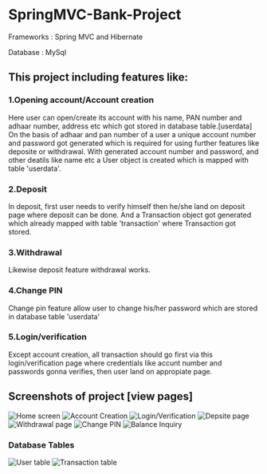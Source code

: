 # SpringMVC-Bank-Project

Frameworks : Spring MVC and  Hibernate
             
Database :   MySql

## This project including features like:

### 1.Opening account/Account creation
   Here user can open/create its account with his name, PAN number and adhaar number, address etc which got stored in database table.[userdata]
   On the basis of adhaar and pan number of a user a unique account number and password got generated which is required for using further features like deposite or withdrawal.
   With generated account number and password, and other deatils like name etc a User object is created which is mapped with table 'userdata'.

### 2.Deposit
  In deposit, first user needs to verify himself then he/she land on deposit page where deposit can be done. And a Transaction object got generated which already mapped with table 'transaction' where Transaction got stored.
  
### 3.Withdrawal
  Likewise deposit feature withdrawal works.
  
### 4.Change PIN
  Change pin feature allow user to change his/her password which are stored in database table 'userdata' 

### 5.Login/verification
  Except account creation, all transaction should go first via this login/verification page where credentials like accunt number and passwords gonna verifies, then user land on appropiate page. 
  
  ## Screenshots of project [view pages]
  ![Home screen](https://github.com/Shankytomar/SpringMVC-Bank-Project/tree/master/Screenshot/homepage.jpg)
  ![Account Creation](https://github.com/Shankytomar/SpringMVC-Bank-Project/tree/master/Screenshot/openaccount.jpg)
  ![Login/Verification](https://github.com/Shankytomar/SpringMVC-Bank-Project/tree/master/Screenshot/logIn.jpg)
  ![Depsite page](https://github.com/Shankytomar/SpringMVC-Bank-Project/tree/master/Screenshot/deposit.jpg)
  ![Withdrawal page](https://github.com/Shankytomar/SpringMVC-Bank-Project/tree/master/Screenshot/withdrawal.jpg)
  ![Change PIN](https://github.com/Shankytomar/SpringMVC-Bank-Project/tree/master/Screenshot/changepin.jpg)
  ![Balance Inquiry](https://github.com/Shankytomar/SpringMVC-Bank-Project/tree/master/Screenshot/balance.jpg)
  ### Database Tables
  ![User table](https://github.com/Shankytomar/SpringMVC-Bank-Project/tree/master/Screenshot/userdata.jpg)
  ![Transaction table](https://github.com/Shankytomar/SpringMVC-Bank-Project/tree/master/Screenshot/transaction.jpg)
  
  
